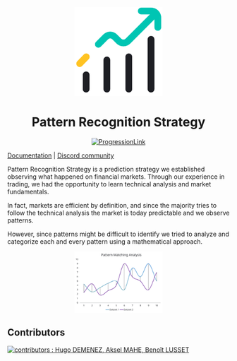 <!-- markdownlint-disable no-inline-html first-line-h1 -->

<div align="center">
  <a href="https://github.com/FinancialForecastingProject/PatternRecognitionStrategy/" target="_blank">
    <img width="200" src="https://github.com/FinancialForecastingProject/PatternRecognitionStrategy/raw/main/.github/Chart.svg?sanitize=true">
  </a>



  <h1>Pattern Recognition Strategy</h1>

  [![ProgressionLink][progress]][ProgressionLink]

</div>

[Documentation](https://github.com/FinancialForecastingProject/PatternRecognitionStrategy/wiki) | [Discord community](https://discord.gg/PHrywfC6Ze)


Pattern Recognition Strategy is a prediction strategy we established observing what happened on financial markets.
Through our experience in trading, we had the opportunity to learn technical analysis and market fundamentals.

In fact, markets are efficient by definition, and since the majority tries to follow the technical analysis the market is today predictable and we observe patterns.

However, since patterns might be difficult to identify we tried to analyze and categorize each and every pattern using a mathematical approach.

<div align="center">
  <a>
    <img width="200" src="https://github.com/FinancialForecastingProject/PatternRecognitionStrategy/raw/main/.github/PatternMatchingAnalysis.svg?sanitize=true">
  </a>
</div>



## Contributors


<a href = "https://github.com/FinancialForecastingProject/PatternRecognitionStrategy/graphs/contributors">
  <img src = "https://contrib.rocks/image?repo=FinancialForecastingProject/PatternRecognitionStrategy" alt="contributors : Hugo DEMENEZ, Aksel MAHE, Benoît LUSSET"/>
</a>


[ProgressionLink]: https://app.clickup.com/20572724/v/x/kkuhm-648
[progress]: https://img.shields.io/badge/Progression-75%25-blue
